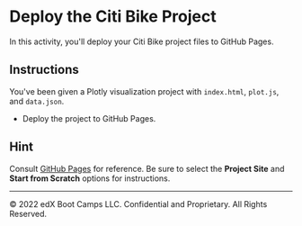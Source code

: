 # Deploy the Citi Bike Project

In this activity, you'll deploy your Citi Bike project files to GitHub Pages.

## Instructions

You've been given a Plotly visualization project with `index.html`, `plot.js`, and `data.json`.

* Deploy the project to GitHub Pages.

## Hint

Consult [GitHub Pages](https://pages.github.com/) for reference. Be sure to select the **Project Site** and **Start from Scratch** options for instructions.

---

© 2022 edX Boot Camps LLC. Confidential and Proprietary. All Rights Reserved.

